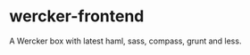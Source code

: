 wercker-frontend
================

A Wercker box with latest haml, sass, compass, grunt and less.
 
